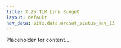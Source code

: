 ```yaml
---
title: X.25 TLM Link Budget
layout: default
nav_data: site.data.oresat_status_nav_13
---
```



Placeholder for content...

